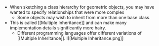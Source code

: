 - When sketching a class hierarchy for geometric objects, you may have wanted to specify relationships that were more complex 
	- Some objects may wish to inherit from more than one base class.
- This is called [[Multiple Inheritance]] and can make many implementation details significantly more hairy.
	- Different programming languages offer different  variations of [[Multiple Inheritance]].
![[Multiple Inheritance.png]]
